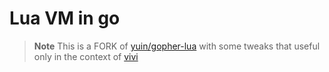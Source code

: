 # Lua VM in go

> **Note** This is a FORK of [yuin/gopher-lua](https://github.com/yuin/gopher-lua) with some tweaks that useful only in the context of [vivi](https://github.com/vivi-app/vivi) 

